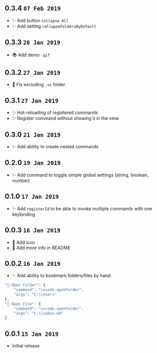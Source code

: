 ## 0.3.4 `07 Feb 2019`

- ✨ Add button `collapse All`
- ✨ Add setting `collapseFoldersByDefault`

## 0.3.3 `28 Jan 2019`

- 📚 Add demo `.gif`

## 0.3.2 `27 Jan 2019`

- 🐛 Fix excluding `.vs` folder

## 0.3.1 `27 Jan 2019`

- ✨ Hot-reloading of registered commands
- ✨ Register command without showing it in the view

## 0.3.0 `21 Jan 2019`

- ✨ Add ability to create nested commands

## 0.2.0 `19 Jan 2019`

- ✨ Add command to toggle simple global settings (string, boolean, number)

## 0.1.0 `17 Jan 2019`

- ✨ Add `registerId` to be able to invoke multiple commands with one keybinding

## 0.0.3 `16 Jan 2019`

- 🔨 Add icon
- 📝 Add more info in README

## 0.0.2 `16 Jan 2019`

- ✨ Add ability to bookmark folders/files by hand:
```javascript
"📁 Open Folder": {
	"command": "vscode.openFolder",
	"args": "C:\\Users"
},
"📝 Open File": {
	"command": "vscode.openFolder",
	"args": "C:\\inbox.md"
}
```

## 0.0.1 `15 Jan 2019`

- Initial release
